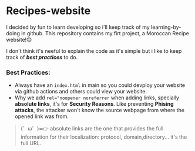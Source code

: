 # Recipes-website
I decided by fun to learn developing so i'll keep track of my learning-by-doing in github.
This repository contains my firt project, a Moroccan Recipe website!😊

I don't think it's neeful to explain the code as it's simple but i like to keep track of ***best practices*** to do.

### Best Practices:
- Always have an ``index.html`` in main so you could devploy your website via github actions and others could view your website.
- Why we add `rel="noopener noreferrer` when adding links, specially **absolute links**, it's for **Security Reasons**.
Like preventing **Phising attacks**, the attacker won't know the source webpage from where the opened link was from.
> (゜ω゜)=👉 absolute links are the one that provides the full information for their localization: protocol, domain,directory... it's the full URL.
